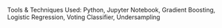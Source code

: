 Tools & Techniques Used: Python, Jupyter Notebook, Gradient Boosting, Logistic Regression, Voting Classifier, Undersampling
